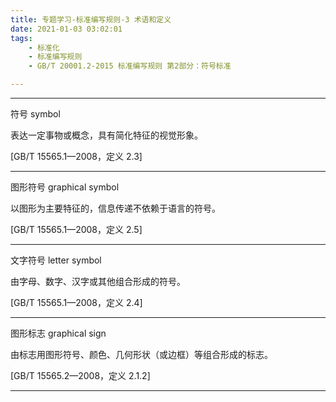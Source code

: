```yaml
---
title: 专题学习-标准编写规则-3 术语和定义
date: 2021-01-03 03:02:01
tags: 
	- 标准化
	- 标准编写规则
	- GB/T 20001.2-2015 标准编写规则 第2部分：符号标准

---
```




---

符号 symbol

表达一定事物或概念，具有简化特征的视觉形象。

[GB/T 15565.1—2008，定义 2.3]

---

图形符号 graphical symbol

以图形为主要特征的，信息传递不依赖于语言的符号。

[GB/T 15565.1—2008，定义 2.5]

---

文字符号 letter symbol

由字母、数字、汉字或其他组合形成的符号。

[GB/T 15565.1—2008，定义 2.4]

---

图形标志 graphical sign

由标志用图形符号、颜色、几何形状（或边框）等组合形成的标志。

[GB/T 15565.2—2008，定义 2.1.2]

---
